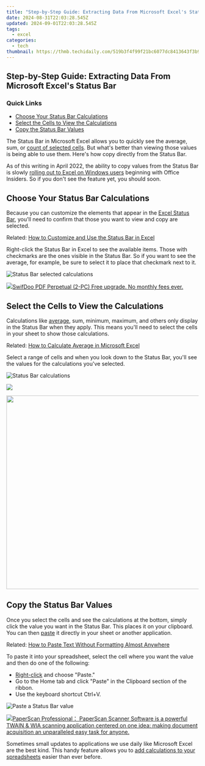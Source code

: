 ```yaml
---
title: "Step-by-Step Guide: Extracting Data From Microsoft Excel's Status Bar"
date: 2024-08-31T22:03:28.545Z
updated: 2024-09-01T22:03:28.545Z
tags:
  - excel
categories:
  - tech
thumbnail: https://thmb.techidaily.com/519b3f4f99f21bc6077dc8413643f3b96c2bf221ab645eab192a9d9f6936accf.jpg
---
```


## Step-by-Step Guide: Extracting Data From Microsoft Excel's Status Bar

### Quick Links

* [Choose Your Status Bar Calculations](https://instagram-clips.techidaily.com/updated-in-2024-instagram-storytelling-mastery-crafting-a-dynamic-marketing-plan/)
* [Select the Cells to View the Calculations](https://phone-solutions.techidaily.com/cant-view-hevc-h265-content-on-razr-40-by-aiseesoft-video-converter-play-hevc-video-on-android/)
* [Copy the Status Bar Values](https://article-files.techidaily.com/in-2024-strategies-to-find-the-perfect-power-source-for-drones/)

 The Status Bar in Microsoft Excel allows you to quickly see the average, sum, or [count of selected cells](https://android-location-track.techidaily.com/how-to-track-a-lost-xiaomi-redmi-note-12t-pro-for-free-drfone-by-drfone-virtual-android/). But what's better than viewing those values is being able to use them. Here's how copy directly from the Status Bar.

 As of this writing in April 2022, the ability to copy values from the Status Bar is slowly [rolling out to Excel on Windows users](https://insider.office.com/en-us/blog/copy-values-quickly-from-the-status-bar-in-excel-for-windows?ocid=PROD%5FCore%5FCONS%5FOIP%5FUSG%5FOINews0322) beginning with Office Insiders. So if you don't see the feature yet, you should soon.

##  Choose Your Status Bar Calculations

 Because you can customize the elements that appear in the [Excel Status Bar](https://win-blog.techidaily.com/fix-the-camera-problem-in-google-meets-a-step-by-step-solution/), you'll need to confirm that those you want to view and copy are selected.

Related: [How to Customize and Use the Status Bar in Excel](https://win-blog.techidaily.com/fix-the-camera-problem-in-google-meets-a-step-by-step-solution/) 

 Right-click the Status Bar in Excel to see the available items. Those with checkmarks are the ones visible in the Status Bar. So if you want to see the average, for example, be sure to select it to place that checkmark next to it.

![Status Bar selected calculations](https://static1.howtogeekimages.com/wordpress/wp-content/uploads/2022/03/SelectedValues-ExcelStatusBarCopy.png) 

<!-- affiliate ads begin -->
<a href="https://purchase.swifdoo.com/order/checkout.php?PRODS=38709260&QTY=1&AFFILIATE=108875&CART=1"><img src="https://secure.avangate.com/images/merchant/8b932759a5a04ddb34bf79e3f9072e4b/products/Product%20box%20white-1024x1024.png" border="0">SwifDoo PDF Perpetual (2-PC)  Free upgrade. No monthly fees ever. </a>
<!-- affiliate ads end -->
##  Select the Cells to View the Calculations

 Calculations like [average](https://win-able.techidaily.com/fixing-overwatch-startup-issues-how-to-get-rid-of-the-persistent-black-screen/), sum, minimum, maximum, and others only display in the Status Bar when they apply. This means you'll need to select the cells in your sheet to show those calculations.

Related: [How to Calculate Average in Microsoft Excel](https://win-able.techidaily.com/fixing-overwatch-startup-issues-how-to-get-rid-of-the-persistent-black-screen/) 

 Select a range of cells and when you look down to the Status Bar, you'll see the values for the calculations you've selected.

![Status Bar calculations](https://static1.howtogeekimages.com/wordpress/wp-content/uploads/2022/03/Values-ExcelStatusBarCopy.png) 

<!-- affiliate ads begin -->
<a href="https://store.bitdefender.com/affiliate.php?ACCOUNT=BITLATIN&AFFILIATE=108875&PATH=http%3A%2F%2Fwww.bitdefender.com%2Fbusiness%3FAFFILIATE%3D108875%26RESOURCE%3D30%2525%2BOff%2Ball%2BGravityZone%2BProducts"><img src="https://www.bitdefender.com/content/dam/bitdefender/business/campaign/1200X628.png" border="0"></a>
<!-- affiliate ads end -->
<!-- affiliate ads begin -->
<a href="https://coinrule.sjv.io/c/5597632/1958379/18409" target="_top" id="1958379"><img src="//a.impactradius-go.com/display-ad/18409-1958379" border="0" alt="" width="856" height="508"/></a><img height="0" width="0" src="https://imp.pxf.io/i/5597632/1958379/18409" style="position:absolute;visibility:hidden;" border="0" />
<!-- affiliate ads end -->
##  Copy the Status Bar Values

 Once you select the cells and see the calculations at the bottom, simply click the value you want in the Status Bar. This places it on your clipboard. You can then [paste](https://facebook-videos.techidaily.com/new-ultimate-collection-20-chuckle-inducing-detention-cell-photos-for-a-better-day-for-2024/) it directly in your sheet or another application.

Related: [How to Paste Text Without Formatting Almost Anywhere](https://facebook-videos.techidaily.com/new-ultimate-collection-20-chuckle-inducing-detention-cell-photos-for-a-better-day-for-2024/) 

 To paste it into your spreadsheet, select the cell where you want the value and then do one of the following:

* [Right-click](https://desktop-recording.techidaily.com/updated-the-art-of-recording-fun-6-techniques-to-document-minecraft-for-2024/) and choose "Paste."
* Go to the Home tab and click "Paste" in the Clipboard section of the ribbon.
* Use the keyboard shortcut Ctrl+V.

![Paste a Status Bar value](https://static1.howtogeekimages.com/wordpress/wp-content/uploads/2022/03/Paste-ExcelStatusBarCopy.png) 

<!-- affiliate ads begin -->
<a href="https://secure.2checkout.com/order/checkout.php?PRODS=37540879&QTY=1&AFFILIATE=108875&CART=1"><img src="https://paperscan.orpalis.com/img/content/You_prefer_to_use.png" border="0">PaperScan Professional： PaperScan Scanner Software is a powerful TWAIN & WIA scanning application centered on one idea: making document acquisition an unparalleled easy task for anyone.</a>
<!-- affiliate ads end -->
 Sometimes small updates to applications we use daily like Microsoft Excel are the best kind. This handy feature allows you to [add calculations to your spreadsheets](https://screen-activity-recording.techidaily.com/detailed-guide-to-screen-record-skype-via-obs-for-2024/) easier than ever before.

<ins class="adsbygoogle"
     style="display:block"
     data-ad-format="autorelaxed"
     data-ad-client="ca-pub-7571918770474297"
     data-ad-slot="1223367746"></ins>



<ins class="adsbygoogle"
     style="display:block"
     data-ad-client="ca-pub-7571918770474297"
     data-ad-slot="8358498916"
     data-ad-format="auto"
     data-full-width-responsive="true"></ins>


